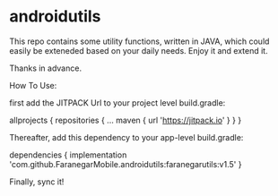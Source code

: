 # androidutils

This repo contains some utility functions, written in JAVA, which could easily be exteneded based on your daily needs.
Enjoy it and extend it.

Thanks in advance.

How To Use:

first add the JITPACK Url to your project level build.gradle:

allprojects {
		repositories {
			...
			maven { url 'https://jitpack.io' }
		}
	}
  
  Thereafter, add this dependency to your app-level build.gradle:
  
  dependencies {
	        implementation 'com.github.FaranegarMobile.androidutils:faranegarutils:v1.5'
	}
  
  Finally, sync it!
